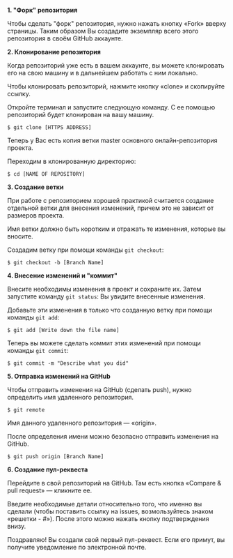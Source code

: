   
   **1. "Форк" репозитория**

Чтобы сделать "форк" репозитория, нужно нажать кнопку «Fork» вверху страницы. Таким образом Вы создадите экземпляр всего этого репозитория в своём GitHub аккаунте.

   **2. Клонирование репозитория**

Когда репозиторий уже есть в вашем аккаунте, вы можете клонировать его на свою машину и в дальнейшем работать с ним локально.

Чтобы клонировать репозиторий, нажмите кнопку «clone» и скопируйте ссылку.

Откройте терминал и запустите следующую команду. С ее помощью репозиторий будет клонирован на вашу машину.

`$ git clone [HTTPS ADDRESS]`

Теперь у Вас есть копия ветки master основного онлайн-репозитория проекта.

Переходим в клонированную директорию:

`$ cd [NAME OF REPOSITORY]`

   **3. Создание ветки**
   
При работе с репозиторием хорошей практикой считается создание отдельной ветки для внесения изменений, причем это не зависит от размеров проекта.

Имя ветки должно быть коротким и отражать те изменения, которые вы вносите.

Создадим ветку при помощи команды `git checkout`:

`$ git checkout -b [Branch Name]`

   **4. Внесение изменений и "коммит"**
   
Внесите необходимы изменения в проект и сохраните их. Затем запустите команду `git status`: Вы увидите внесенные изменения.

Добавьте эти изменения в только что созданную ветку при помощи команды `git add`:

`$ git add [Write down the file name]`

Теперь вы можете сделать коммит этих изменений при помощи команды `git commit`:

`$ git commit -m "Describe what you did"`

   **5. Отправка изменений на GitHub**
   
Чтобы отправить изменения на GitHub (сделать push), нужно определить имя удаленного репозитория.

`$ git remote`

Имя данного удаленного репозитория — «origin».

После определения имени можно безопасно отправить изменения на GitHub.

`$ git push origin [Branch Name]`

   **6. Создание пул-реквеста**
   
Перейдите в свой репозиторий на GitHub. Там есть кнопка «Compare & pull request» — кликните ее.

Введите необходимые детали относительно того, что именно вы сделали (чтобы поставить ссылку на issues, возмользуйтесь знаком «решетки - #»). После этого можно нажать кнопку подтверждения внизу.

Поздравляю! Вы создали свой первый пул-реквест. Если его примут, вы получите уведомление по электронной почте.
